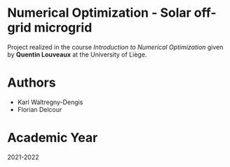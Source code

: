 # Numerical Optimization - Solar off-grid microgrid
Project realized in the course *Introduction to Numerical Optimization* given by **Quentin Louveaux** at the University of Liège.

# Authors
* Karl Waltregny-Dengis
* Florian Delcour

# Academic Year
2021-2022
